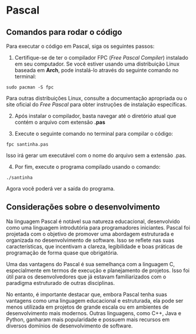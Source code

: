 # Pascal

## Comandos para rodar o código

Para executar o código em Pascal, siga os seguintes passos:

1. Certifique-se de ter o compilador FPC (*Free Pascal Compiler*) instalado em seu computador. Se você estiver usando uma distribuição Linux baseada em **Arch**, pode instalá-lo através do seguinte comando no terminal:

  `sudo pacman -S fpc`


Para outras distribuições Linux, consulte a documentação apropriada ou o site oficial do *Free Pascal* para obter instruções de instalação específicas.

2. Após instalar o compilador, basta navegar até o diretório atual que contém o arquivo com extensão **.pas**

3. Execute o seguinte comando no terminal para compilar o código:

  `fpc santinha.pas`

Isso irá gerar um executável com o nome do arquivo sem a extensão .pas.

4. Por fim, execute o programa compilado usando o comando:

  `./santinha`

Agora você poderá ver a saída do programa.

## Considerações sobre o desenvolvimento

Na linguagem Pascal é notável sua natureza educacional, desenvolvido como uma linguagem introdutória para programadores iniciantes. Pascal foi projetada com o objetivo de promover uma abordagem estruturada e organizada no desenvolvimento de software. Isso se reflete nas suas características, que incentivam a clareza, legibilidade e boas práticas de programação de forma quase que obrigatória.

Uma das vantagens do Pascal é sua semelhança com a linguagem C, especialmente em termos de execução e planejamento de projetos. Isso foi útil para os desenvolvedores que já estavam familiarizados com o paradigma estruturado de outras disciplinas.

No entanto, é importante destacar que, embora Pascal tenha suas vantagens como uma linguagem educacional e estruturada, ela pode ser menos utilizada em projetos de grande escala ou em ambientes de desenvolvimento mais modernos. Outras linguagens, como C++, Java e Python, ganharam mais popularidade e possuem mais recursos em diversos domínios de desenvolvimento de software.
